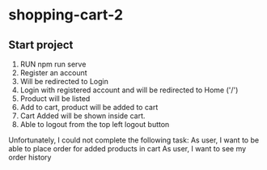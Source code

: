 # shopping-cart-2

## Start project
1. RUN npm run serve
2. Register an account
3. Will be redirected to Login
4. Login with registered account and will be redirected to Home ('/')
5. Product will be listed
6. Add to cart, product will be added to cart
7. Cart Added will be shown inside cart.
8. Able to logout from the top left logout button

Unfortunately, I could not complete the following task:
As user, I want to be able to place order for added products in cart
As user, I want to see my order history